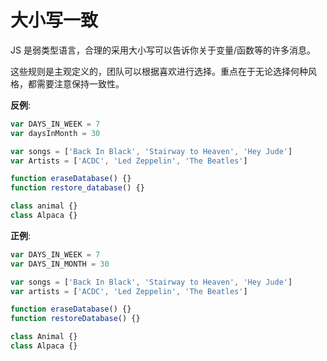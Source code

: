 # 大小写一致

JS 是弱类型语言，合理的采用大小写可以告诉你关于变量/函数等的许多消息。

这些规则是主观定义的，团队可以根据喜欢进行选择。重点在于无论选择何种风格，都需要注意保持一致性。

**反例**:

```javascript
var DAYS_IN_WEEK = 7
var daysInMonth = 30

var songs = ['Back In Black', 'Stairway to Heaven', 'Hey Jude']
var Artists = ['ACDC', 'Led Zeppelin', 'The Beatles']

function eraseDatabase() {}
function restore_database() {}

class animal {}
class Alpaca {}
```

**正例**:

```javascript
var DAYS_IN_WEEK = 7
var DAYS_IN_MONTH = 30

var songs = ['Back In Black', 'Stairway to Heaven', 'Hey Jude']
var artists = ['ACDC', 'Led Zeppelin', 'The Beatles']

function eraseDatabase() {}
function restoreDatabase() {}

class Animal {}
class Alpaca {}
```
